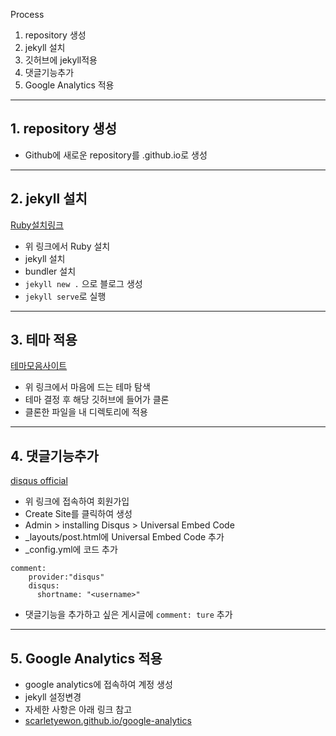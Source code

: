 Process
1. repository 생성
2. jekyll 설치
3. 깃허브에 jekyll적용
4. 댓글기능추가
5. Google Analytics 적용

---

## 1. repository 생성
* Github에 새로운 repository를 <username>.github.io로 생성

---

## 2. jekyll 설치
[Ruby설치링크](https://rubyinstaller.org/downloads/)
* 위 링크에서 Ruby 설치
* jekyll 설치
* bundler 설치
* `jekyll new .` 으로 블로그 생성
* `jekyll serve`로 실행

---

## 3. 테마 적용
[테마모음사이트](http://jekyllthemes.org/)
* 위 링크에서 마음에 드는 테마 탐색
* 테마 결정 후 해당 깃허브에 들어가 클론
* 클론한 파일을 내 디렉토리에 적용

---

## 4. 댓글기능추가
[disqus official](https://disqus.com)
* 위 링크에 접속하여 회원가입
* Create Site를 클릭하여 생성
* Admin > installing Disqus > Universal Embed Code
* _layouts/post.html에 Universal Embed Code 추가
* _config.yml에 코드 추가
```
comment:
    provider:"disqus"  
    disqus:  
      shortname: "<username>"
```

* 댓글기능을 추가하고 싶은 게시글에
`comment: ture` 추가

---

## 5. Google Analytics 적용
* google analytics에 접속하여 계정 생성
* jekyll 설정변경
* 자세한 사항은 아래 링크 참고
* [scarletyewon.github.io/google-analytics](https://scarletyewon.github.io/productivity/2021/12/10/google-analytics.html)
